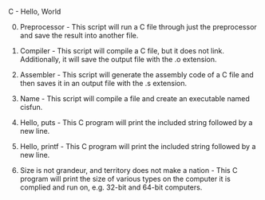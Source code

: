 C - Hello, World

0. Preprocessor - This script will run a C file through just the preprocessor and save the result into another file.

1. Compiler - This script will compile a C file, but it does not link. Additionally, it will save the output file with the .o extension.

2. Assembler - This script will generate the assembly code of a C file and then saves it in an output file with the .s extension.

3. Name - This script will compile a file and create an executable named cisfun.

4. Hello, puts - This C program will print the included string followed by a new line.

5. Hello, printf - This C program will print the included string followed by a new line.

6. Size is not grandeur, and territory does not make a nation - This C program will print the size of various types on the computer it is complied and run on, e.g. 32-bit and 64-bit computers.
